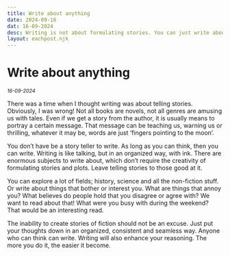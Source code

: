 ```yaml
---
title: Write about anything
date: 2024-09-16
dat: 16-09-2024
desc: Writing is not about formulating stories. You can just write about anything.
layout: eachpost.njk
---
```


# Write about anything

<sup>_16-09-2024_<sup>

There was a time when I thought writing was about telling stories. Obviously, I was wrong! Not all books are novels, not all genres are amusing us with tales. Even if we get a story from the author, it is usually means to portray a certain message. That message can be teaching us, warning us or thrilling, whatever it may be, words are just ‘fingers pointing to the moon’.

You don’t have be a story teller to write. As long as you can think, then you can write. Writing is like talking, but in an organized way, with ink. There are enormous subjects to write about, which don’t require the creativity of formulating stories and plots. Leave telling stories to those good at it.

You can explore a lot of fields; history, science and all the non-fiction stuff. Or write about things that bother or interest you. What are things that annoy you? What believes do people hold that you disagree or agree with? We want to read about that! What were you busy with during the weekend? That would be an interesting read.

The inability to create stories of fiction should not be an excuse. Just put your thoughts down in an organized, consistent and seamless way.
Anyone who can think can write. Writing will also enhance your reasoning. The more you do it, the easier it become.


